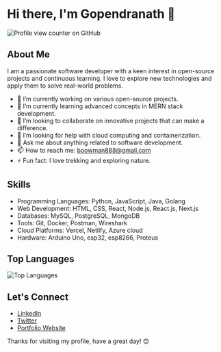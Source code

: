 # Hi there, I'm Gopendranath 👋
![Profile view counter on GitHub](https://komarev.com/ghpvc/?username=Gopendranath)

## About Me

I am a passionate software developer with a keen interest in open-source projects and continuous learning. I love to explore new technologies and apply them to solve real-world problems.

- 🔭 I’m currently working on various open-source projects.
- 🌱 I’m currently learning advanced concepts in MERN stack development.
- 👯 I’m looking to collaborate on innovative projects that can make a difference.
- 🤔 I’m looking for help with cloud computing and containerization.
- 💬 Ask me about anything related to software development.
- 📫 How to reach me: boowman888@gmail.com
- ⚡ Fun fact: I love trekking and exploring nature.

## Skills

- Programming Languages: Python, JavaScript, Java, Golang
- Web Development: HTML, CSS, React, Node.js, React.js, Next.js
- Databases: MySQL, PostgreSQL, MongoDB
- Tools: Git, Docker, Postman, Wireshark
- Cloud Platforms: Vercel, Netlify, Azure cloud
- Hardware: Arduino Uno, esp32, esp8266, Proteus

## Top Languages

![Top Languages](https://github-readme-stats.vercel.app/api/top-langs/?username=Gopendranath&layout=compact&theme=radical)

## Let's Connect

- [LinkedIn](https://www.linkedin.com/in/gopendranath)
- [Twitter](https://twitter.com/gopendranath)
- [Portfolio Website](https://t3rminal.vercel.app/)

Thanks for visiting my profile, have a great day! 😊

